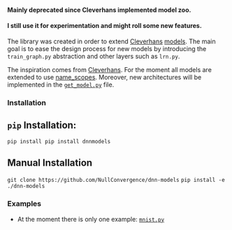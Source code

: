 #### Mainly deprecated since Cleverhans implemented model zoo.
#### I still use it for experimentation and might roll some new features.

The library was created in order to extend [Cleverhans](https://github.com/tensorflow/cleverhans) [models](https://github.com/tensorflow/cleverhans/blob/master/cleverhans/model.py).
The main goal is to ease the design process for new models by introducing the ``` train_graph.py ``` abstraction and other layers such as ``` lrn.py ```.

The inspiration comes from [Cleverhans](https://github.com/tensorflow/cleverhans/blob/master/cleverhans_tutorials/tutorial_models.py). For the moment all models are extended to use [name_scopes](https://www.tensorflow.org/api_docs/python/tf/name_scope). Moreover, new architectures will be implemented in the [``` get_model.py ```](https://github.com/NullConvergence/dnn-models/blob/master/get_model.py) file.

### Installation

## ``` pip ``` Installation: 

``` pip install pip install dnnmodels ```

## Manual Installation

``` git clone https://github.com/NullConvergence/dnn-models ```
``` pip install -e ./dnn-models ```


### Examples
* At the moment there is only one example: [``` mnist.py ```](https://github.com/NullConvergence/dnn-models/blob/master/examples/mnist_train.py)
